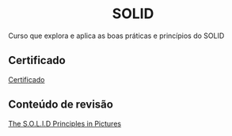 <h1 align="center">
  SOLID
</h1>
Curso que explora e aplica as boas práticas e princípios do SOLID

## Certificado
[Certificado ](https://cursos.alura.com.br/certificate/aelciojoziasputzel18/solid-orientacao-objetos-java?lang=pt_br)


## Conteúdo de revisão
[The S.O.L.I.D Principles in Pictures](https://medium.com/backticks-tildes/the-s-o-l-i-d-principles-in-pictures-b34ce2f1e898)
